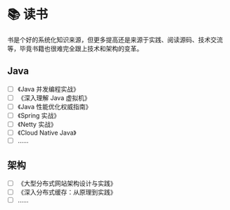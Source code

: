 # 📚 读书

书是个好的系统化知识来源，但更多提高还是来源于实践、阅读源码、技术交流等，毕竟书籍也很难完全跟上技术和架构的变革。

## Java

- [ ] 《Java 并发编程实战》
- [ ] 《深入理解 Java 虚拟机》
- [ ] 《Java 性能优化权威指南》
- [ ] 《Spring 实战》
- [ ] 《Netty 实战》
- [ ] 《Cloud Native Java》
- [ ] ……

## 架构

- [ ] 《大型分布式网站架构设计与实践》
- [ ] 《深入分布式缓存：从原理到实践》
- [ ] ……
